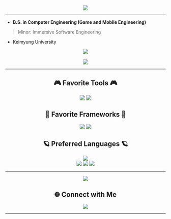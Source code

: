 <!-- 상단 헤더 -->
<div align="center">  
  <img src="https://capsule-render.vercel.app/api?type=soft&color=00599C&height=130&section=header&text=Thank%20you%20for%20Visiting&fontSize=80&fontColor=03C75A&animation=fadeIn" />
</div>

---

+ **B.S. in Computer Engineering (Game and Mobile Engineering)**  
> Minor: Immersive Software Engineering  
+ Keimyung University

<!-- 블로그/노션 뱃지 -->
<p align="center">
  <a href="https://blog.naver.com/rdz77">
    <img src="https://img.shields.io/badge/🖐 My Blog Click!-FFE033?style=for-the-badge&logo=Naver&logoColor=03C75A" />
  </a>
  <br /><br />
  <a href="https://sn7794.notion.site/i-m-KyeongMin-Kim-d28f01712757415899d15daead0199fe">
    <img src="https://img.shields.io/badge/🖐 My Notion Click!-white?style=for-the-badge&logo=Notion&logoColor=000000" />
  </a>
</p>

---

<h2 align="center">🎮 Favorite Tools 🎮</h2>
<p align="center">
  <img src="https://img.shields.io/badge/unity-white.svg?style=for-the-badge&logo=unity&logoColor=black" />
  <img src="https://img.shields.io/badge/Oculus-white.svg?style=for-the-badge&logo=Oculus&logoColor=1C1E20" />
</p>

<h2 align="center">📄 Favorite Frameworks 📄</h2>
<p align="center">
  <img src="https://img.shields.io/badge/React-blue.svg?style=for-the-badge&logo=React&logoColor=61DAFB" />
  <img src="https://img.shields.io/badge/React_Native-20232A.svg?style=for-the-badge&logo=React&logoColor=61DAFB" />
</p>

<h2 align="center">🪐 Preferred Languages 🪐</h2>
<div align="center">
  <img src="http://mazassumnida.wtf/api/v2/generate_badge?boj=rudaz77" /><br />
  <img src="https://img.shields.io/badge/Python-F1BF7A.svg?style=for-the-badge&logo=Python&logoColor=3776AB" />
  <img src="https://img.shields.io/badge/C++-00599C.svg?style=for-the-badge&logo=c%2B%2B&logoColor=white" />
  <img src="https://img.shields.io/badge/C%23-239120.svg?style=for-the-badge&logo=c-sharp&logoColor=white" />
</div>

---

<!-- 하단 메시지 -->
<div align="center">
  <img src="https://capsule-render.vercel.app/api?type=soft&color=033963&height=100&section=header&text=Thank%20you%20for%20Visiting%20every%20time.&fontSize=50&fontColor=ECD53F" />
</div>

<h2 align="center">🌐 Connect with Me</h2>
<p align="center">
  <img src="https://img.shields.io/badge/rutas7794@gmail.com-D14836?style=for-the-badge&logo=gmail&logoColor=white" />
</p>

---
